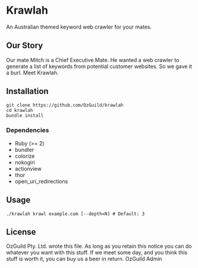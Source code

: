# Krawlah
An Australian themed keyword web crawler for your mates.

## Our Story

Our mate Mitch is a Chief Executive Mate. He wanted a web crawler to generate a list of keywords from potential customer websites. So we gave it a burl. Meet Krawlah.

## Installation

```
git clone https://github.com/OzGuild/krawlah
cd krawlah
bundle install
```

### Dependencies

- Ruby (>= 2)
- bundler
- colorize
- nokogiri
- actionview
- thor
- open_uri_redirections

## Usage

`./krawlah krawl example.com [--depth=N] # Default: 3`

## License

OzGuild Pty. Ltd. wrote this file.  As long as you retain this notice you
can do whatever you want with this stuff. If we meet some day, and you think
this stuff is worth it, you can buy us a beer in return.   OzGuild Admin
